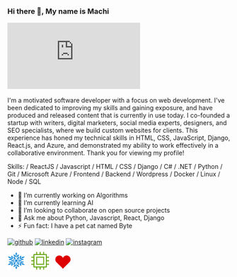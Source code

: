### Hi there 👋, My name is Machi
![](https://github.com/Onyinyeomachi/Onyinyeomachi/edit/main/README.md)

I'm a motivated software developer with a focus on web development. I've been dedicated to improving my skills and gaining exposure, and have produced and released content that is currently in use today. I co-founded a startup with writers, digital marketers, social media experts, designers, and SEO specialists, where we build custom websites for clients. This experience has honed my technical skills in HTML, CSS, JavaScript, Django, React.js, and Azure, and demonstrated my ability to work effectively in a collaborative environment. Thank you for viewing my profile!

Skills: / ReactJS / Javascript / HTML / CSS /  Django / C# / .NET / Python / Git / Microsoft Azure / Frontend / Backend / Wordpress / Docker / Linux / Node / SQL

- 🔭 I’m currently working on Algorithms 
- 🌱 I’m currently learning AI 
- 👯 I’m looking to collaborate on open source projects 
- 💬 Ask me about Python, Javascript, React, Django 
- ⚡ Fun fact: I have a pet cat named Byte 


[<img src='https://cdn.jsdelivr.net/npm/simple-icons@3.0.1/icons/github.svg' alt='github' height='40'>](https://github.com/linkedin.com/in/onyinyeomachi-onwubuariri)  [<img src='https://cdn.jsdelivr.net/npm/simple-icons@3.0.1/icons/linkedin.svg' alt='linkedin' height='40'>](https://www.linkedin.com/in/linkedin.com/in/onyinyeomachi-onwubuariri/)  [<img src='https://cdn.jsdelivr.net/npm/simple-icons@3.0.1/icons/instagram.svg' alt='instagram' height='40'>](https://www.instagram.com/@sheis_machi/)  

<a href='https://archiveprogram.github.com/'><img src='https://raw.githubusercontent.com/acervenky/animated-github-badges/master/assets/acbadge.gif' width='40' height='40'></a> <a href='https://docs.github.com/en/developers'><img src='https://raw.githubusercontent.com/acervenky/animated-github-badges/master/assets/devbadge.gif' width='40' height='40'></a> <a href='https://docs.github.com/en/github/supporting-the-open-source-community-with-github-sponsors'><img src='https://raw.githubusercontent.com/acervenky/animated-github-badges/master/assets/sponsorbadge.gif' width='35' height='35'></a> 

